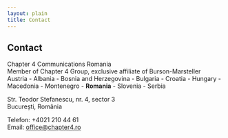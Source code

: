 ```yaml
---
layout: plain
title: Contact
---
```


## Contact

Chapter 4 Communications Romania<br>
Member of Chapter 4 Group, exclusive affiliate of Burson-Marsteller<br>
Austria - Albania - Bosnia and Herzegovina - Bulgaria - Croatia - Hungary -
Macedonia - Montenegro - **Romania** - Slovenia - Serbia

Str. Teodor Stefanescu, nr. 4, sector 3<br>
București, România

Telefon: +4021 210 44 61<br>
Email: [office@chapter4.ro](mailto:office@chapter4.ro)
